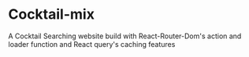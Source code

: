 # Cocktail-mix
A Cocktail Searching website build with React-Router-Dom's action and loader function and React query's caching features  
